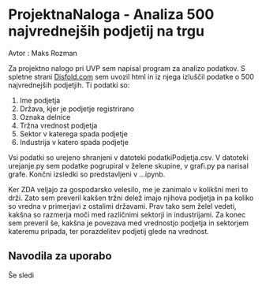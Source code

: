 # ProjektnaNaloga - Analiza 500 najvrednejših podjetij na trgu

Avtor : Maks Rozman

Za projektno nalogo pri UVP sem napisal program za analizo podatkov. S spletne strani [Disfold.com](https://disfold.com/world/companies/?page=1) sem uvozil html in iz njega izluščil podatke o 500 najvrednejših podjetjih. Ti podatki so:
1. Ime podjetja
2. Država, kjer je podjetje registrirano
3. Oznaka delnice
4. Tržna vrednost podjetja
5. Sektor v katerega spada podjetje
6. Industrija v katero spada podjetje

Vsi podatki so urejeno shranjeni v datoteki podatkiPodjetja.csv. V datoteki urejanje.py sem podatke pogrupiral v želene skupine, v grafi.py pa narisal grafe. Končni izsledki so predstavljeni v ...ipynb.

Ker ZDA veljajo za gospodarsko velesilo, me je zanimalo v kolikšni meri to drži. Zato sem preveril kakšen tržni delež imajo njihova podjetja in pa koliko so vredna v primerjavi z ostalimi državami. Prav tako sem želel vedeti, kakšna so razmerja moči med različnimi sektorji in industrijami. Za konec sem preveril še, kakšna je povezava med vrednostjo podjetja in sektorjem kateremu pripada, ter porazdelitev podjetij glede na vrednost.


## Navodila za uporabo
Še sledi
